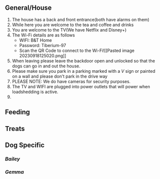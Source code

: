 ```toc
```

## General/House

1. The house has a back and front entrance(both have alarms on them)
2. While here you are welcome to the tea and coffee and drinks
3. You are welcome to the TV(We have Netflix and Disney+)
4. The Wi-Fi details are as follows
	- WIFI: B&T Home
	- Password: Tiberium-97
	- Scan the QR Code to connect to the Wi-Fi![[Pasted image 20230918125020.png]]
5. When leaving please leave the backdoor open and unlocked so that the dogs can go in and out the house.
6. Please make sure you park in a parking marked with a *V* sign or painted on a wall and please don't park in the drive way
7. PLEASE NOTE: We do have cameras for security purposes. 
8. The TV and WIFI are plugged into power outlets that will power when loadshedding is active. 
9. 


## Feeding


## Treats


## Dog Specific

### *Bailey*


### *Gemma*